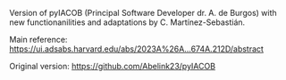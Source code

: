  Version of pyIACOB (Principal Software Developer dr. A. de Burgos) with new functionanilities and adaptations by C. Martínez-Sebastián. 

 Main reference: https://ui.adsabs.harvard.edu/abs/2023A%26A...674A.212D/abstract
 
 Original version: https://github.com/Abelink23/pyIACOB
